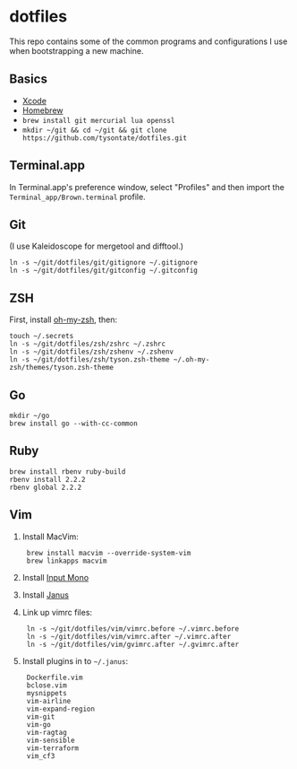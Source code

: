 # dotfiles

This repo contains some of the common programs and configurations I use when
bootstrapping a new machine.

## Basics

  * [Xcode](https://itunes.apple.com/us/app/xcode/id497799835?mt=12)
  * [Homebrew](http://brew.sh)
  * `brew install git mercurial lua openssl`
  * `mkdir ~/git && cd ~/git && git clone https://github.com/tysontate/dotfiles.git`

## Terminal.app

In Terminal.app's preference window, select "Profiles" and then import the
`Terminal_app/Brown.terminal` profile.

## Git

(I use Kaleidoscope for mergetool and difftool.)

    ln -s ~/git/dotfiles/git/gitignore ~/.gitignore
    ln -s ~/git/dotfiles/git/gitconfig ~/.gitconfig

## ZSH

First, install [oh-my-zsh](https://github.com/robbyrussell/oh-my-zsh), then:

    touch ~/.secrets
    ln -s ~/git/dotfiles/zsh/zshrc ~/.zshrc
    ln -s ~/git/dotfiles/zsh/zshenv ~/.zshenv
    ln -s ~/git/dotfiles/zsh/tyson.zsh-theme ~/.oh-my-zsh/themes/tyson.zsh-theme

## Go

    mkdir ~/go
    brew install go --with-cc-common

## Ruby

    brew install rbenv ruby-build
    rbenv install 2.2.2
    rbenv global 2.2.2

## Vim

1. Install MacVim:

        brew install macvim --override-system-vim
        brew linkapps macvim

2. Install [Input Mono](http://input.fontbureau.com)

3. Install [Janus](https://github.com/carlhuda/janus)

4. Link up vimrc files:

        ln -s ~/git/dotfiles/vim/vimrc.before ~/.vimrc.before
        ln -s ~/git/dotfiles/vim/vimrc.after ~/.vimrc.after
        ln -s ~/git/dotfiles/vim/gvimrc.after ~/.gvimrc.after

5. Install plugins in to `~/.janus`:

        Dockerfile.vim
        bclose.vim
        mysnippets
        vim-airline
        vim-expand-region
        vim-git
        vim-go
        vim-ragtag
        vim-sensible
        vim-terraform
        vim_cf3
